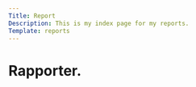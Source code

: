 ```yaml
---
Title: Report
Description: This is my index page for my reports.
Template: reports 
---
```


Rapporter.
==========================
